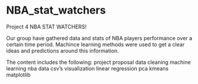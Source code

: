 # NBA_stat_watchers
Project 4
NBA STAT WATCHERS!

Our group have gathered data and stats of NBA players performance over a certain time period. Machince learning methods were used to get a clear ideas and predictions around this information.

The content includes the following:
project proposal 
data cleaning
machine learning 
nba data csv’s
visualization
linear regression
pca
kmeans
matplotlib

